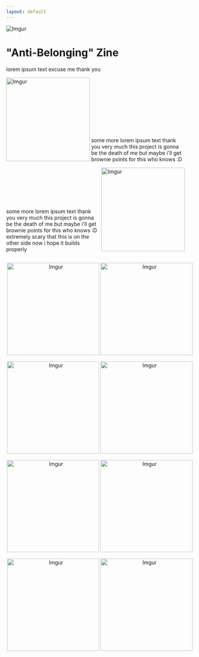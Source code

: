 ```yaml
---
layout: default
---
```


![Imgur](https://i.imgur.com/KKhXXBw.jpg)

# "Anti-Belonging" Zine

lorem ipsum text excuse me thank you

<body>
 <img src="https://i.imgur.com/MwSTGku.jpg" alt="Imgur" style="display: inline-block; width: 225px; max-width: 50%;">
 <p style="display: inline-block; width: 50%;">some more lorem ipsum text thank you very much this project is gonna be the death of me but maybe i'll get brownie points for this who knows :D</p>
</body>

<body>
  <p style="display: inline-block; width: 50%;">some more lorem ipsum text thank you very much this project is gonna be the death of me but maybe i'll get brownie points for this who knows :D extremely scary that this is on the other side now i hope it builds properly</p>
  <img src="https://i.imgur.com/uocJUim.jpg" alt="Imgur" style="display: inline-block; width: 225px; max-width: 50%;">
</body>

<p align="center">
 <img src="https://i.imgur.com/NzlmhhD.png" alt="Imgur" style="width:248px; height:248px;">
 <img src="https://i.imgur.com/83evuGU.png" alt="Imgur" style="width:248px; height:248px;">
</p>

<p align="center">
 <img src="https://i.imgur.com/jcuqWi4.png" alt="Imgur" style="width:248px; height:248px;">
 <img src="https://i.imgur.com/W3oQpCQ.png" alt="Imgur" style="width:248px; height:248px;">
</p>

<p align="center">
 <img src="https://i.imgur.com/WywwFDf.png" alt="Imgur" style="width:248px; height:248px;">
 <img src="https://i.imgur.com/ah7IwZL.png" alt="Imgur" style="width:248px; height:248px;">
</p>

<p align="center">
 <img src="https://i.imgur.com/Jdbmwmg.png" alt="Imgur" style="width:248px; height:248px;">
 <img src="https://i.imgur.com/CxoTm1V.png" alt="Imgur" style="width:248px; height:248px;">
</p>


